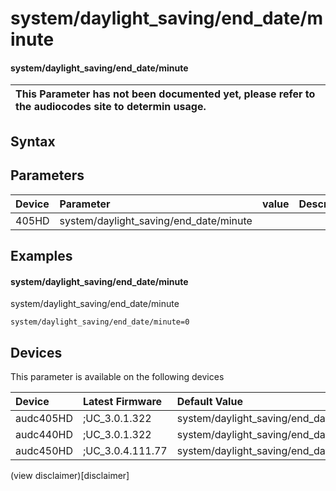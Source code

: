﻿---
description: system/daylight_saving/end_date/minute
search: false
---

# system/daylight_saving/end_date/minute

#### system/daylight_saving/end_date/minute


| This Parameter has not been documented yet, please refer to the audiocodes site to determin usage.  | 
| :--- |

## Syntax

## Parameters
|Device|Parameter|value|Description|
|:---|:---|:---|:---|
| 405HD | system/daylight_saving/end_date/minute |  |  |

## Examples
#### system/daylight_saving/end_date/minute

system/daylight_saving/end_date/minute

```
system/daylight_saving/end_date/minute=0
```

## Devices
This parameter is available on the following devices

| Device | Latest Firmware | Default Value |
|:---|:---|:---|
| audc405HD | ;UC_3.0.1.322 | system/daylight_saving/end_date/minute=0 
| audc440HD | ;UC_3.0.1.322 | system/daylight_saving/end_date/minute=0 
| audc450HD | ;UC_3.0.4.111.77 | system/daylight_saving/end_date/minute=0 

(view disclaimer)[disclaimer]
